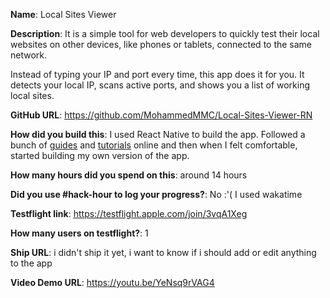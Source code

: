 
**Name**: Local Sites Viewer

**Description**:
It is a simple tool for web developers to quickly test their local websites on
other devices, like phones or tablets, connected to the same network.

Instead of typing your IP and port every time, this app does it for you. It detects your local IP,
scans active ports, and shows you a list of working local sites.

**GitHub URL**: https://github.com/MohammedMMC/Local-Sites-Viewer-RN

**How did you build this**: I used React Native to build the app. Followed a bunch of [guides](https://reactnative.dev/docs/getting-started) and [tutorials](https://www.youtube.com/playlist?list=PL4cUxeGkcC9ixPU-QkScoRBVxtPPzVjrQ) online and then when I felt comfortable, started building my own version of the app.

**How many hours did you spend on this**: around 14 hours

**Did you use #hack-hour to log your progress?**: No :'( I used wakatime

**Testflight link**: https://testflight.apple.com/join/3vqA1Xeg

**How many users on testflight?**: 1

**Ship URL**: i didn't ship it yet, i want to know if i should add or edit anything to the app

**Video Demo URL**: https://youtu.be/YeNsq9rVAG4
